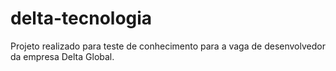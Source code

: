 # delta-tecnologia
Projeto realizado para teste de conhecimento para a vaga de desenvolvedor da empresa Delta Global.
